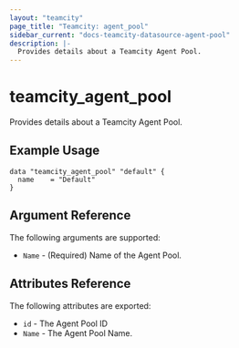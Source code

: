 ```yaml
---
layout: "teamcity"
page_title: "Teamcity: agent_pool"
sidebar_current: "docs-teamcity-datasource-agent-pool"
description: |-
  Provides details about a Teamcity Agent Pool.
---
```


# teamcity\_agent_pool

Provides details about a Teamcity Agent Pool. 

## Example Usage

```hcl
data "teamcity_agent_pool" "default" {
  name    = "Default"
}
```

## Argument Reference

The following arguments are supported:

* `Name` - (Required) Name of the Agent Pool.


## Attributes Reference

The following attributes are exported:

* `id` - The Agent Pool ID
* `Name` - The Agent Pool Name.

